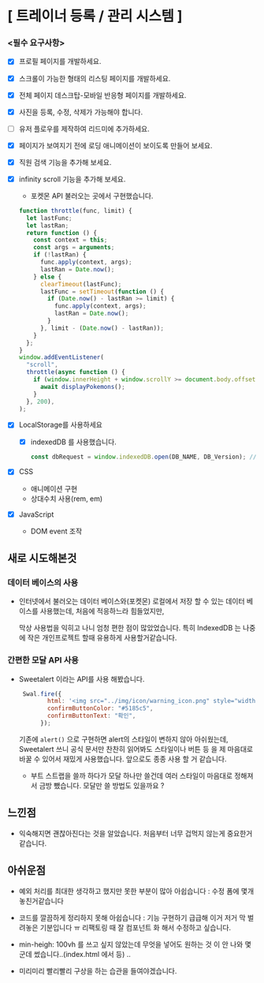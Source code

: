 # **[ 트레이너 등록 / 관리 시스템 ]**

### **<필수 요구사항>**

- [x] 프로필 페이지를 개발하세요.

- [x] 스크롤이 가능한 형태의 리스팅 페이지를 개발하세요.

- [x] 전체 페이지 데스크탑-모바일 반응형 페이지를 개발하세요.

- [x] 사진을 등록, 수정, 삭제가 가능해야 합니다.

- [ ] 유저 플로우를 제작하여 리드미에 추가하세요.

- [x] 페이지가 보여지기 전에 로딩 애니메이션이 보이도록 만들어 보세요.

- [x] 직원 검색 기능을 추가해 보세요.

- [x] infinity scroll 기능을 추가해 보세요.

  - 포켓몬 API 불러오는 곳에서 구현했습니다.

  ```javascript
  function throttle(func, limit) {
    let lastFunc;
    let lastRan;
    return function () {
      const context = this;
      const args = arguments;
      if (!lastRan) {
        func.apply(context, args);
        lastRan = Date.now();
      } else {
        clearTimeout(lastFunc);
        lastFunc = setTimeout(function () {
          if (Date.now() - lastRan >= limit) {
            func.apply(context, args);
            lastRan = Date.now();
          }
        }, limit - (Date.now() - lastRan));
      }
    };
  }
  window.addEventListener(
    "scroll",
    throttle(async function () {
      if (window.innerHeight + window.scrollY >= document.body.offsetHeight) {
        await displayPokemons();
      }
    }, 200),
  );
  ```

  

- [x] LocalStorage를 사용하세요

  - [x] indexedDB 를 사용했습니다.

    ```javascript
    const dbRequest = window.indexedDB.open(DB_NAME, DB_Version); //DB OPEN
    ```

    

- [x] CSS
  - 애니메이션 구현
  - 상대수치 사용(rem, em)

- [x] JavaScript
  - DOM event 조작

## 새로 시도해본것

### 데이터 베이스의 사용

- 인터넷에서 불러오는 데이터 베이스와(포켓몬) 로컬에서 저장 할 수 있는 데이터 베이스를 사용했는데, 처음에 적응하느라 힘들었지만,

  막상 사용법을 익히고 나니 엄청 편한 점이 많았었습니다. 특히 IndexedDB 는 나중에 작은 개인프로젝트 할때 유용하게 사용할거같습니다.

### 간편한 모달 API 사용

- Sweetalert 이라는 API를 사용 해봤습니다.

  ```javascript
   Swal.fire({
          html: '<img src="../img/icon/warning_icon.png" style="width:40px; height:40px; margin: 1rem;"><p>이름과 주소는 반드시 입력해야 합니다.</p>',
          confirmButtonColor: "#5185c5",
          confirmButtonText: "확인",
        });
  ```

  기존에 `alert()` 으로 구현하면 alert의 스타일이 변하지 않아 아쉬웠는데, Sweetalert 쓰니 공식 문서만 찬찬히 읽어봐도 스타일이나 버튼 등 을 제 마음대로 바꿀 수 있어서 재밌게 사용했습니다. 앞으로도 종종 사용 할 거 같습니다.

  - 부트 스트랩을 쓸까 하다가 모달 하나만 쓸건데 여러 스타일이 마음대로 정해져서 금방 뺐습니다. 모달만 쓸 방법도 있을까요 ?

## 느낀점

- 익숙해지면 괜찮아진다는 것을 알았습니다. 처음부터 너무 겁먹지 않는게 중요한거같습니다.

## 아쉬운점

- 예외 처리를 최대한 생각하고 했지만 못한 부분이 많아 아쉽습니다 : 수정 폼에 몇개 놓친거같습니다

- 코드를 깔끔하게 정리하지 못해 아쉽습니다 : 기능 구현하기 급급해 이거 저거 막 벌려놓은 기분입니다 ㅠ 리팩토링 때 잘 컴포넌트 화 해서 수정하고 싶습니다.

- min-heigh: 100vh 를 쓰고 싶지 않았는데 무엇을 넣어도 원하는 것 이 안 나와 몇 군데 썼습니다..(index.html 에서 등) ..

- 미리미리 빨리빨리 구상을 하는 습관을 들여야겠습니다.

  

  
